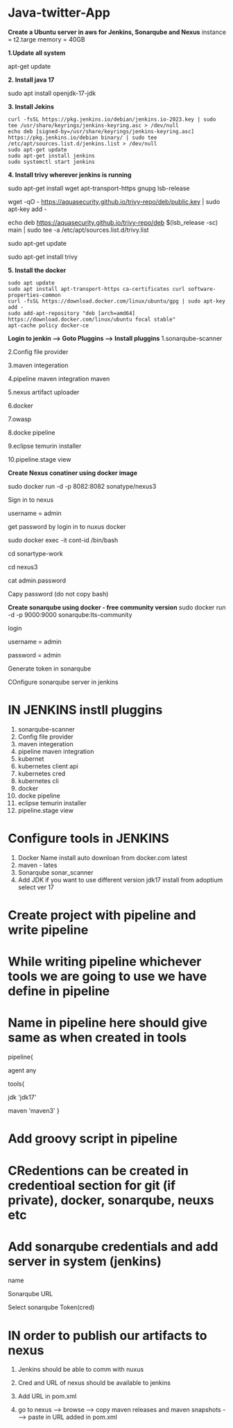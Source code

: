 # Java-twitter-App
**Create a Ubuntu server in aws for Jenkins, Sonarqube and Nexus** 
instance = t2.targe
memory  = 40GB

**1\.Update all system**

apt-get update


**2\. Install java 17**

sudo apt install openjdk-17-jdk

**3\. Install Jekins**

```
curl -fsSL https://pkg.jenkins.io/debian/jenkins.io-2023.key | sudo tee /usr/share/keyrings/jenkins-keyring.asc > /dev/null
echo deb [signed-by=/usr/share/keyrings/jenkins-keyring.asc]  https://pkg.jenkins.io/debian binary/ | sudo tee /etc/apt/sources.list.d/jenkins.list > /dev/null
sudo apt-get update
sudo apt-get install jenkins
sudo systemctl start jenkins
```

**4\. Install trivy wherever jenkins is running**

sudo apt-get install wget apt-transport-https gnupg lsb-release

wget -qO - https://aquasecurity.github.io/trivy-repo/deb/public.key | sudo apt-key add -

echo deb https://aquasecurity.github.io/trivy-repo/deb $(lsb_release -sc) main | sudo tee -a /etc/apt/sources.list.d/trivy.list

sudo apt-get update

sudo apt-get install trivy


**5\. Install the docker**
```
sudo apt update
sudo apt install apt-transport-https ca-certificates curl software-properties-common
curl -fsSL https://download.docker.com/linux/ubuntu/gpg | sudo apt-key add -
sudo add-apt-repository "deb [arch=amd64] https://download.docker.com/linux/ubuntu focal stable"
apt-cache policy docker-ce
```

**Login to jenkin --> Goto Pluggins --> Install pluggins**
1.sonarqube-scanner

2.Config file provider

3.maven integeration

4.pipeline maven integration maven

5.nexus artifact uploader

6.docker

7.owasp

8.docke pipeline

9.eclipse temurin installer

10.pipeline.stage view


**Create Nexus conatiner using docker image**

sudo docker run -d -p 8082:8082 sonatype/nexus3

Sign in to nexus 

username = admin

get password by login in to nuxus docker

sudo docker exec -it cont-id /bin/bash

cd sonartype-work

cd nexus3

cat admin.password

Capy password (do not copy bash) 

**Create sonarqube using docker  - free community version**
sudo docker run -d -p 9000:9000 sonarqube:lts-community

login 

username = admin

password = admin

Generate token in sonarqube

COnfigure sonarqube server in jenkins

# IN JENKINS instll pluggins
1. sonarqube-scanner
2. Config file  provider
3. maven integeration
4. pipeline maven integration
5. kubernet
6. kubernetes client api
7. kubernetes cred
8. kubernetes cli
9. docker
10. docke pipeline
11. eclipse temurin installer
12. pipeline.stage view
    
# Configure tools in JENKINS
1. Docker
   Name
   install auto
   downloan from docker.com
   latest
2. maven - lates
3. Sonarqube
   sonar_scanner
4. Add JDK if you want to use different version
   jdk17
   install from adoptium
   select ver 17
# Create project with pipeline and write pipeline
# While writing pipeline whichever tools we are going to use we have define in pipeline
# Name in pipeline here should give same as when created in tools

 pipeline{
 
   agent any
   
   tools{
   
   jdk 'jdk17'
   
   maven 'maven3'
   }
# Add groovy script in pipeline
# CRedentions can be created in credentioal section for git (if private), docker, sonarqube, neuxs etc
# Add sonarqube credentials and add server in system (jenkins)
name

Sonarqube URL

Select sonarqube Token(cred)

# IN order to publish our artifacts to nexus
1. Jenkins should be able to comm with nuxus
   
3. Cred and URL of nexus should be available to jenkins
   
5. Add URL in pom.xml
   
7. go to nexus -->  browse --> copy maven releases and maven snapshots ---> paste in URL added in pom.xml
   
